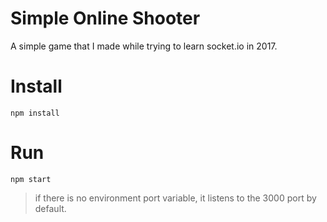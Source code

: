 # Simple Online Shooter
A simple game that I made while trying to learn socket.io in 2017.
# Install
`npm install`
# Run
`npm start`  
  
> if there is no environment port variable, it listens to the 3000 port by default.
